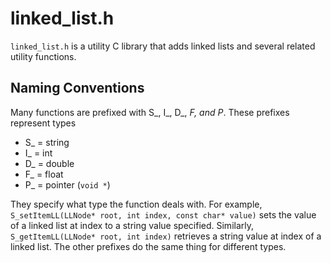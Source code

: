 # linked_list.h

``` linked_list.h ``` is a utility C library that adds linked lists and several related utility functions.

## Naming Conventions

Many functions are prefixed with S_, I_, D_, _F, and P_.
These prefixes represent types
- S_ = string
- I_ = int
- D_ = double
- F_ = float
- P_ = pointer (```void *```)

They specify what type the function deals with.
For example, ```S_setItemLL(LLNode* root, int index, const char* value)``` sets the value of a linked list at index
to a string value specified. Similarly, ```S_getItemLL(LLNode* root, int index)``` retrieves a string value at
index of a linked list. The other prefixes do the same thing for different types.
